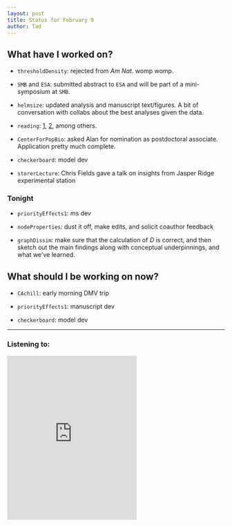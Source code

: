 ```yaml
---
layout: post 
title: Status for February 9 
author: Tad
---
```

 
## What have I worked on?
 
* `thresholdDensity`: rejected from _Am Nat_. womp womp. 

* `SMB` and `ESA`: submitted abstract to `ESA` and will be part of a mini-symposium at `SMB`. 

* `helmsize`: updated analysis and manuscript text/figures. A bit of conversation with collabs about the best analyses given the data. 

* `reading`: [1](http://www.nature.com/articles/ncomms14315), [2](https://www.jstor.org/stable/pdf/2265772.pdf), among others.

* `CenterForPopBio`: asked Alan for nomination as postdoctoral associate. Application pretty much complete. 

* `checkerboard`: model dev

* `storerLecture`: Chris Fields gave a talk on insights from Jasper Ridge experimental station




### Tonight 

* `priorityEffects1`: ms dev

* `nodeProperties`: dust it off, make edits, and solicit coauthor feedback

* `graphDissim`: make sure that the calculation of _D_ is correct, and then sketch out the main findings along with conceptual underpinnings, and what we've learned. 



## What should I be working on now? 


* `CAchill`: early morning DMV trip

* `priorityEffects1`: manuscript dev

* `checkerboard`: model dev





 


 
--- 
 
### Listening to: 
<iframe src="https://embed.spotify.com/?uri=spotify%3Atrack%3A7y1VjaXeSjDIWaKTZfbyMn" width="300" height="380" frameborder="0" allowtransparency="true"></iframe>
<i class='fa fa-code' style='color:pink'></i> 
